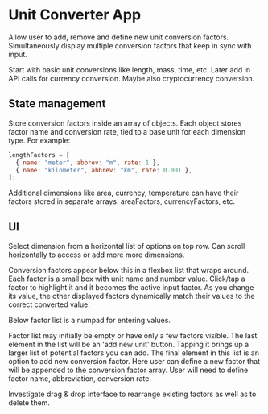 # Unit Converter App

Allow user to add, remove and define new unit conversion factors. Simultaneously display multiple conversion factors that keep in sync with input.

Start with basic unit conversions like length, mass, time, etc. Later add in API calls for currency conversion. Maybe also cryptocurrency conversion.

## State management

Store conversion factors inside an array of objects. Each object stores factor name and conversion rate, tied to a base unit for each dimension type. For example:

```javascript
lengthFactors = [
  { name: "meter", abbrev: "m", rate: 1 },
  { name: "kilometer", abbrev: "km", rate: 0.001 },
];
```

Additional dimensions like area, currency, temperature can have their factors stored in separate arrays. areaFactors, currencyFactors, etc.

## UI

Select dimension from a horizontal list of options on top row. Can scroll horizontally to access or add more more dimensions.

Conversion factors appear below this in a flexbox list that wraps around. Each factor is a small box with unit name and number value. Click/tap a factor to highlight it and it becomes the active input factor. As you change its value, the other displayed factors dynamically match their values to the correct converted value.

Below factor list is a numpad for entering values.

Factor list may initially be empty or have only a few factors visible. The last element in the list will be an 'add new unit' button. Tapping it brings up a larger list of potential factors you can add. The final element in this list is an option to add new conversion factor. Here user can define a new factor that will be appended to the conversion factor array. User will need to define factor name, abbreviation, conversion rate.

Investigate drag & drop interface to rearrange existing factors as well as to delete them.
